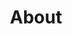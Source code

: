 ---
title: About
permalink: "/about/"
layout: circa
type: page
image: "/assets/foto/altro/circa.jpg"
---